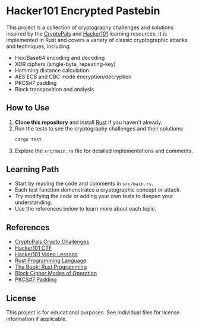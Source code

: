 # Hacker101 Encrypted Pastebin

This project is a collection of cryptography challenges and solutions inspired by the [CryptoPals](https://cryptopals.com/) and [Hacker101](https://www.hacker101.com/) learning resources. It is implemented in Rust and covers a variety of classic cryptographic attacks and techniques, including:

- Hex/Base64 encoding and decoding
- XOR ciphers (single-byte, repeating-key)
- Hamming distance calculation
- AES ECB and CBC mode encryption/decryption
- PKCS#7 padding
- Block transposition and analysis

## How to Use

1. **Clone this repository** and install [Rust](https://www.rust-lang.org/tools/install) if you haven't already.
2. Run the tests to see the cryptography challenges and their solutions:
   ```sh
   cargo test
   ```
3. Explore the `src/main.rs` file for detailed implementations and comments.

## Learning Path

- Start by reading the code and comments in `src/main.rs`.
- Each test function demonstrates a cryptographic concept or attack.
- Try modifying the code or adding your own tests to deepen your understanding.
- Use the references below to learn more about each topic.

## References

- [CryptoPals Crypto Challenges](https://cryptopals.com/)
- [Hacker101 CTF](https://ctf.hacker101.com/)
- [Hacker101 Video Lessons](https://www.hacker101.com/videos)
- [Rust Programming Language](https://www.rust-lang.org/)
- [The Book: Rust Programming](https://doc.rust-lang.org/book/)
- [Block Cipher Modes of Operation](https://en.wikipedia.org/wiki/Block_cipher_mode_of_operation)
- [PKCS#7 Padding](https://datatracker.ietf.org/doc/html/rfc5652#section-6.3)

## License

This project is for educational purposes. See individual files for license information if applicable.

